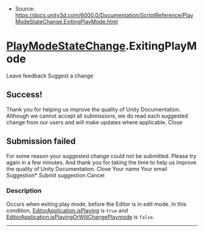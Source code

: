 * Source: https://docs.unity3d.com/6000.0/Documentation/ScriptReference/PlayModeStateChange.ExitingPlayMode.html

#  [PlayModeStateChange](https://docs.unity3d.com/6000.0/Documentation/ScriptReference/PlayModeStateChange.html).ExitingPlayMode
Leave feedback
Suggest a change
## Success!
Thank you for helping us improve the quality of Unity Documentation. Although we cannot accept all submissions, we do read each suggested change from our users and will make updates where applicable.
Close
## Submission failed
For some reason your suggested change could not be submitted. Please <a>try again</a> in a few minutes. And thank you for taking the time to help us improve the quality of Unity Documentation.
Close
Your name Your email Suggestion* Submit suggestion
Cancel
### Description
Occurs when exiting play mode, before the Editor is in edit mode.
In this condition, [EditorApplication.isPlaying](https://docs.unity3d.com/6000.0/Documentation/ScriptReference/EditorApplication-isPlaying.html) is `true` and [EditorApplication.isPlayingOrWillChangePlaymode](https://docs.unity3d.com/6000.0/Documentation/ScriptReference/EditorApplication-isPlayingOrWillChangePlaymode.html) is `false`.
* * *

